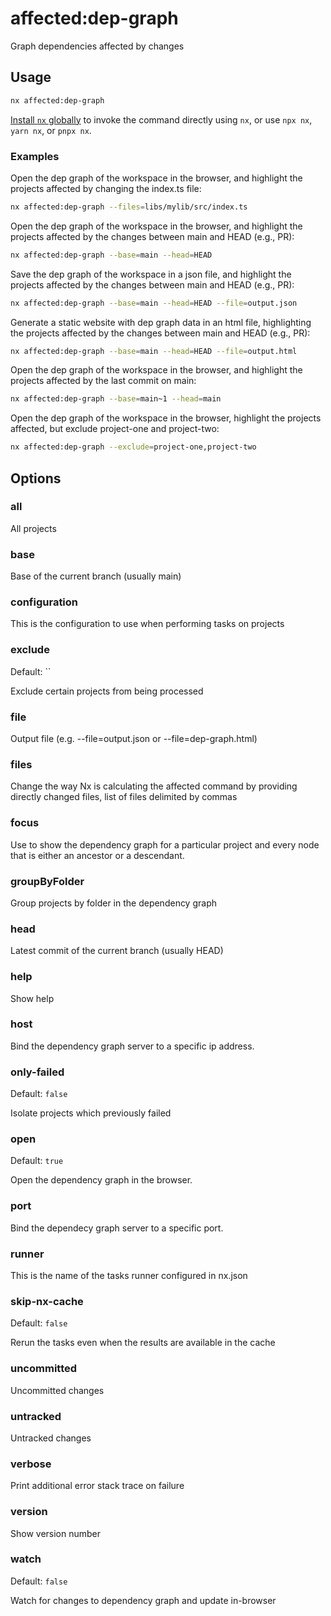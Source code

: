 # affected:dep-graph

Graph dependencies affected by changes

## Usage

```bash
nx affected:dep-graph
```

[Install `nx` globally]({{framework}}/getting-started/nx-setup#install-nx) to invoke the command directly using `nx`, or use `npx nx`, `yarn nx`, or `pnpx nx`.

### Examples

Open the dep graph of the workspace in the browser, and highlight the projects affected by changing the index.ts file:

```bash
nx affected:dep-graph --files=libs/mylib/src/index.ts
```

Open the dep graph of the workspace in the browser, and highlight the projects affected by the changes between main and HEAD (e.g., PR):

```bash
nx affected:dep-graph --base=main --head=HEAD
```

Save the dep graph of the workspace in a json file, and highlight the projects affected by the changes between main and HEAD (e.g., PR):

```bash
nx affected:dep-graph --base=main --head=HEAD --file=output.json
```

Generate a static website with dep graph data in an html file, highlighting the projects affected by the changes between main and HEAD (e.g., PR):

```bash
nx affected:dep-graph --base=main --head=HEAD --file=output.html
```

Open the dep graph of the workspace in the browser, and highlight the projects affected by the last commit on main:

```bash
nx affected:dep-graph --base=main~1 --head=main
```

Open the dep graph of the workspace in the browser, highlight the projects affected, but exclude project-one and project-two:

```bash
nx affected:dep-graph --exclude=project-one,project-two
```

## Options

### all

All projects

### base

Base of the current branch (usually main)

### configuration

This is the configuration to use when performing tasks on projects

### exclude

Default: ``

Exclude certain projects from being processed

### file

Output file (e.g. --file=output.json or --file=dep-graph.html)

### files

Change the way Nx is calculating the affected command by providing directly changed files, list of files delimited by commas

### focus

Use to show the dependency graph for a particular project and every node that is either an ancestor or a descendant.

### groupByFolder

Group projects by folder in the dependency graph

### head

Latest commit of the current branch (usually HEAD)

### help

Show help

### host

Bind the dependency graph server to a specific ip address.

### only-failed

Default: `false`

Isolate projects which previously failed

### open

Default: `true`

Open the dependency graph in the browser.

### port

Bind the dependecy graph server to a specific port.

### runner

This is the name of the tasks runner configured in nx.json

### skip-nx-cache

Default: `false`

Rerun the tasks even when the results are available in the cache

### uncommitted

Uncommitted changes

### untracked

Untracked changes

### verbose

Print additional error stack trace on failure

### version

Show version number

### watch

Default: `false`

Watch for changes to dependency graph and update in-browser
